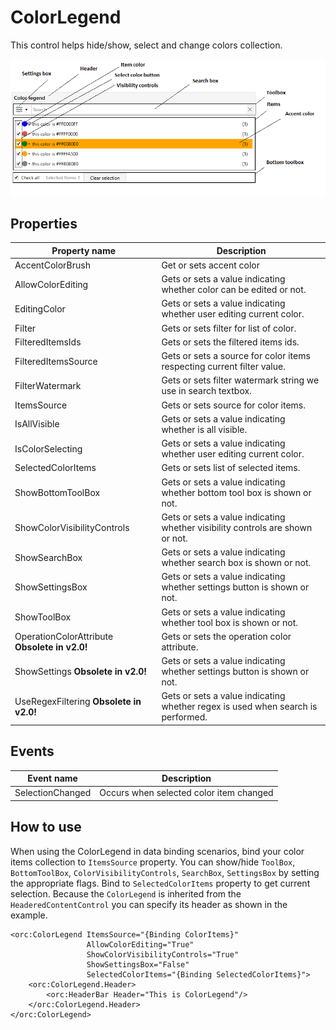 ColorLegend
===========

This control helps hide/show, select and change colors collection.

![ColorLegend 01](../images/orc.controls/colorlegend/ColorLegend_01.png)

## Properties

Property name|Description
-|-
AccentColorBrush|Get or sets accent color
AllowColorEditing|Gets or sets a value indicating whether color can be edited or not.
EditingColor|Gets or sets a value indicating whether user editing current color.
Filter|Gets or sets filter for list of color.
FilteredItemsIds|Gets or sets the filtered items ids.
FilteredItemsSource|Gets or sets a source for color items respecting current filter value.
FilterWatermark|Gets or sets filter watermark string we use in search textbox.
ItemsSource|Gets or sets source for color items.
IsAllVisible|Gets or sets a value indicating whether is all visible.
IsColorSelecting|Gets or sets a value indicating whether user editing current color.
SelectedColorItems|Gets or sets list of selected items.
ShowBottomToolBox|Gets or sets a value indicating whether bottom tool box is shown or not.
ShowColorVisibilityControls|Gets or sets a value indicating whether visibility controls are shown or not.
ShowSearchBox|Gets or sets a value indicating whether search box is shown or not.
ShowSettingsBox|Gets or sets a value indicating whether settings button is shown or not.
ShowToolBox|Gets or sets a value indicating whether tool box is shown or not.
OperationColorAttribute **Obsolete in v2.0!**|Gets or sets the operation color attribute.
ShowSettings **Obsolete in v2.0!**|Gets or sets a value indicating whether settings button is shown or not.
UseRegexFiltering **Obsolete in v2.0!**|Gets or sets a value indicating whether regex is used when search is performed.

## Events

Event name|Description
-|-
SelectionChanged|Occurs when selected color item changed

## How to use

When using the ColorLegend in data binding scenarios, bind your color items collection to `ItemsSource` property. You can show/hide `ToolBox`, `BottomToolBox`, `ColorVisibilityControls`, `SearchBox`, `SettingsBox` by setting the appropriate flags. Bind to `SelectedColorItems` property to get current selection.
Because the `ColorLegend` is inherited from the `HeaderedContentControl` you can specify its header as shown in the example.

```
<orc:ColorLegend ItemsSource="{Binding ColorItems}"
                 AllowColorEditing="True"
                 ShowColorVisibilityControls="True"
                 ShowSettingsBox="False"
                 SelectedColorItems="{Binding SelectedColorItems}">
    <orc:ColorLegend.Header>
        <orc:HeaderBar Header="This is ColorLegend"/>
    </orc:ColorLegend.Header>
</orc:ColorLegend>
```